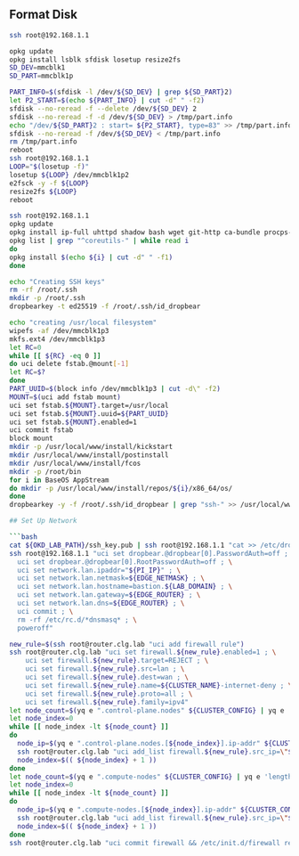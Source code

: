 

## Format Disk

```bash
ssh root@192.168.1.1

opkg update
opkg install lsblk sfdisk losetup resize2fs
SD_DEV=mmcblk1
SD_PART=mmcblk1p

PART_INFO=$(sfdisk -l /dev/${SD_DEV} | grep ${SD_PART}2)
let P2_START=$(echo ${PART_INFO} | cut -d" " -f2)
sfdisk --no-reread -f --delete /dev/${SD_DEV} 2
sfdisk --no-reread -f -d /dev/${SD_DEV} > /tmp/part.info
echo "/dev/${SD_PART}2 : start= ${P2_START}, type=83" >> /tmp/part.info
sfdisk --no-reread -f /dev/${SD_DEV} < /tmp/part.info
rm /tmp/part.info
reboot
ssh root@192.168.1.1
LOOP="$(losetup -f)"
losetup ${LOOP} /dev/mmcblk1p2
e2fsck -y -f ${LOOP}
resize2fs ${LOOP}
reboot

ssh root@192.168.1.1
opkg update
opkg install ip-full uhttpd shadow bash wget git-http ca-bundle procps-ng-ps rsync curl libstdcpp6 libjpeg libnss lftp block-mount unzip wipefs
opkg list | grep "^coreutils-" | while read i
do 
opkg install $(echo ${i} | cut -d" " -f1)
done

echo "Creating SSH keys"
rm -rf /root/.ssh
mkdir -p /root/.ssh
dropbearkey -t ed25519 -f /root/.ssh/id_dropbear

echo "creating /usr/local filesystem"
wipefs -af /dev/mmcblk1p3 
mkfs.ext4 /dev/mmcblk1p3
let RC=0
while [[ ${RC} -eq 0 ]]
do uci delete fstab.@mount[-1]
let RC=$?
done
PART_UUID=$(block info /dev/mmcblk1p3 | cut -d\" -f2)
MOUNT=$(uci add fstab mount)
uci set fstab.${MOUNT}.target=/usr/local
uci set fstab.${MOUNT}.uuid=${PART_UUID}
uci set fstab.${MOUNT}.enabled=1
uci commit fstab
block mount
mkdir -p /usr/local/www/install/kickstart
mkdir /usr/local/www/install/postinstall
mkdir /usr/local/www/install/fcos
mkdir -p /root/bin
for i in BaseOS AppStream
do mkdir -p /usr/local/www/install/repos/${i}/x86_64/os/
done
dropbearkey -y -f /root/.ssh/id_dropbear | grep "ssh-" >> /usr/local/www/install/postinstall/authorized_keys

## Set Up Network

```bash
cat ${OKD_LAB_PATH}/ssh_key.pub | ssh root@192.168.1.1 "cat >> /etc/dropbear/authorized_keys"
ssh root@192.168.1.1 "uci set dropbear.@dropbear[0].PasswordAuth=off ; \
  uci set dropbear.@dropbear[0].RootPasswordAuth=off ; \
  uci set network.lan.ipaddr="${PI_IP}" ; \
  uci set network.lan.netmask=${EDGE_NETMASK} ; \
  uci set network.lan.hostname=bastion.${LAB_DOMAIN} ; \
  uci set network.lan.gateway=${EDGE_ROUTER} ; \
  uci set network.lan.dns=${EDGE_ROUTER} ; \
  uci commit ; \
  rm -rf /etc/rc.d/*dnsmasq* ; \
  poweroff"
```

```bash
new_rule=$(ssh root@router.clg.lab "uci add firewall rule")
ssh root@router.clg.lab "uci set firewall.${new_rule}.enabled=1 ; \
    uci set firewall.${new_rule}.target=REJECT ; \
    uci set firewall.${new_rule}.src=lan ; \
    uci set firewall.${new_rule}.dest=wan ; \
    uci set firewall.${new_rule}.name=${CLUSTER_NAME}-internet-deny ; \
    uci set firewall.${new_rule}.proto=all ; \
    uci set firewall.${new_rule}.family=ipv4"
let node_count=$(yq e ".control-plane.nodes" ${CLUSTER_CONFIG} | yq e 'length' -)
let node_index=0
while [[ node_index -lt ${node_count} ]]
do
  node_ip=$(yq e ".control-plane.nodes.[${node_index}].ip-addr" ${CLUSTER_CONFIG})
  ssh root@router.clg.lab "uci add_list firewall.${new_rule}.src_ip=\"${node_ip}\""
  node_index=$(( ${node_index} + 1 ))
done
let node_count=$(yq e ".compute-nodes" ${CLUSTER_CONFIG} | yq e 'length' -)
let node_index=0
while [[ node_index -lt ${node_count} ]]
do
  node_ip=$(yq e ".compute-nodes.[${node_index}].ip-addr" ${CLUSTER_CONFIG})
  ssh root@router.clg.lab "uci add_list firewall.${new_rule}.src_ip=\"${node_ip}\""
  node_index=$(( ${node_index} + 1 ))
done
ssh root@router.clg.lab "uci commit firewall && /etc/init.d/firewall restart"
```
